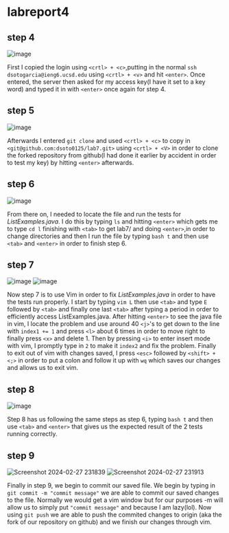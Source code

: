 # labreport4
## step 4
![image](https://github.com/dsoto0125/cse15l-lab-reports/assets/156368824/2b4e623b-811a-4d2d-bc34-9a816a6a45d3)

First I copied the login using `<crtl> + <c>`,putting in the normal `ssh dsotogarcia@ieng6.ucsd.edu` using `<crtl> + <v>` and hit `<enter>`. Once entered, the server then asked for my access key(I have it set to a key word) and typed it in with `<enter>` once again for step 4.

## step 5
![image](https://github.com/dsoto0125/cse15l-lab-reports/assets/156368824/23df86bf-1600-4a1e-81b4-c4cb5270c489)

Afterwards I entered `git clone` and used `<crtl> + <c>` to copy in `<git@github.com:dsoto0125/lab7.git>` using `<crtl> + <V>` in order to clone the forked repository from github(I had done it earlier by accident in order to test my key) by hitting `<enter>` afterwards.

## step 6
![image](https://github.com/dsoto0125/cse15l-lab-reports/assets/156368824/45f1de40-54e4-433b-879e-473b48905bf6)

From there on, I needed to locate the file and run the tests for *ListExamples.java*. I do this by typing `ls` and hitting `<enter>` which gets me to type `cd l` finishing with `<tab>` to get lab7/ and doing `<enter>`,in order to change directories and then I run the file by typing `bash t` and then use `<tab>` and `<enter>` in order to finish step 6.

## step 7
![image](https://github.com/dsoto0125/cse15l-lab-reports/assets/156368824/b0e0d96b-8c24-4d19-83e4-125810d49f3b)
![image](https://github.com/dsoto0125/cse15l-lab-reports/assets/156368824/b95d8cbc-bcaa-4709-9c7c-2dd5932b8e0c)

Now step 7 is to use Vim in order to fix *ListExamples.java* in order to have the tests run properly. I start by typing `vim L` then use `<tab>` and type `E` followed by `<tab>` and finally one last `<tab>` after typing a period in order to efficiently access ListExamples.java. After hitting `<enter>` to see the java file in vim, I locate the problem and use around 40 `<j>`'s to get down to the line with `index1 += 1` and press `<l>` about 6 times in order to move right to finally press `<x>` and delete 1. Then by pressing `<i>` to enter insert mode with vim, I promptly type in `2` to make it `index2` and fix the problem. Finally to exit out of vim with changes saved, I press `<esc>` followed by `<shift> + <;>` in order to put a colon and follow it up with `wq` which saves our changes and allows us to exit vim. 

## step 8
![image](https://github.com/dsoto0125/cse15l-lab-reports/assets/156368824/0effc1d7-8beb-4787-8dab-200f93a69c72)

Step 8 has us following the same steps as step 6, typing `bash t` and then use `<tab>` and `<enter>` that gives us the expected result of the 2 tests running correctly.

## step 9
![Screenshot 2024-02-27 231839](https://github.com/dsoto0125/cse15l-lab-reports/assets/156368824/d8f62df3-5570-4f22-870a-dec30fff723e)
![Screenshot 2024-02-27 231913](https://github.com/dsoto0125/cse15l-lab-reports/assets/156368824/607912bf-f413-4e0d-b70e-896d4df3c299)

Finally in step 9, we begin to commit our saved file. We begin by typing in `git commit -m "commit message"` we are able to commit our saved changes to the file. Normally we would get a vim window but for our purposes -m will allow us to simply put `"commit message"` and because I am lazy(lol). Now using `git push` we are able to push the commited changes to origin (aka the fork of our repository on github) and we finish our changes through vim. 




